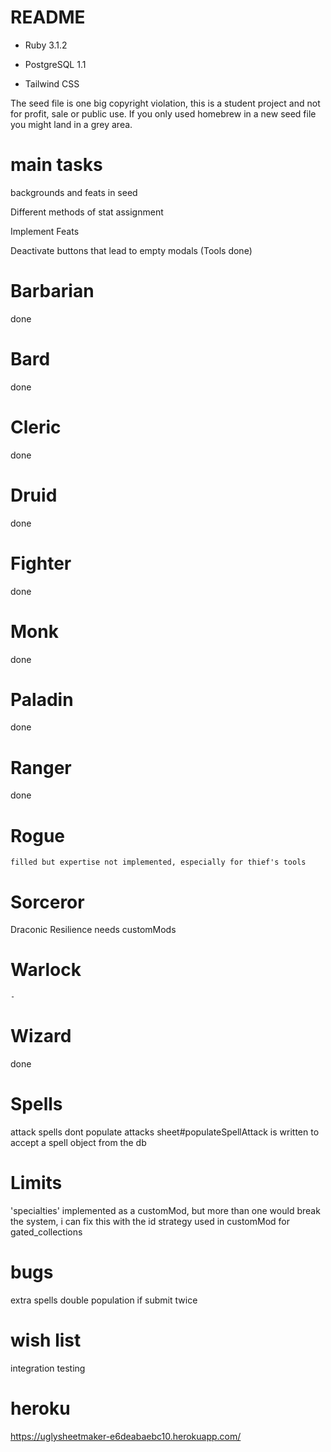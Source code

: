 # README

* Ruby 3.1.2

* PostgreSQL 1.1

* Tailwind CSS

The seed file is one big copyright violation, this is a student project and not for profit, sale or public use. If you only used homebrew in a new seed file you might land in a grey area.

# main tasks

backgrounds and feats in seed

Different methods of stat assignment

Implement Feats

Deactivate buttons that lead to empty modals (Tools done)

# Barbarian
  done
# Bard
  done
# Cleric
  done
# Druid
  done
# Fighter
  done
# Monk
  done
# Paladin
  done
# Ranger
  done
# Rogue
    filled but expertise not implemented, especially for thief's tools
# Sorceror
  Draconic Resilience needs customMods
# Warlock
    -
# Wizard
  done
# Spells
   attack spells dont populate attacks
    sheet#populateSpellAttack is written to accept a spell object from the db

# Limits
  'specialties' implemented as a customMod, but more than one would break the system, 
    i can fix this with the id strategy used in customMod for gated_collections

# bugs
  extra spells double population if submit twice

# wish list
  integration testing

# heroku
https://uglysheetmaker-e6deabaebc10.herokuapp.com/